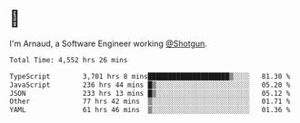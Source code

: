 # 👋

I'm Arnaud, a Software Engineer working [@Shotgun](https://shotgun.live).

<!--START_SECTION:waka-->

```txt
Total Time: 4,552 hrs 26 mins

TypeScript        3,701 hrs 8 mins████████████████████▒░░░░   81.30 %
JavaScript        236 hrs 44 mins █▒░░░░░░░░░░░░░░░░░░░░░░░   05.20 %
JSON              233 hrs 13 mins █▒░░░░░░░░░░░░░░░░░░░░░░░   05.12 %
Other             77 hrs 42 mins  ▒░░░░░░░░░░░░░░░░░░░░░░░░   01.71 %
YAML              61 hrs 46 mins  ▒░░░░░░░░░░░░░░░░░░░░░░░░   01.36 %
```

<!--END_SECTION:waka-->
